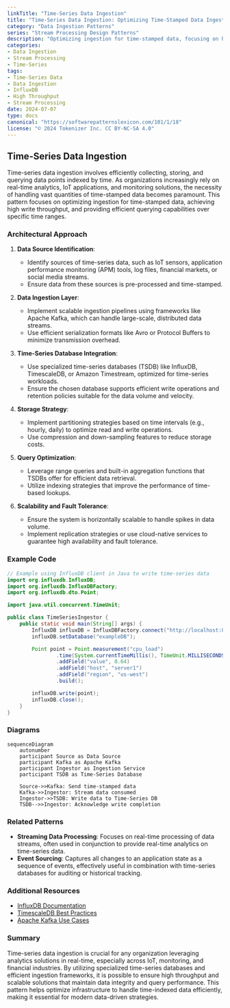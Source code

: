 ```yaml
---
linkTitle: "Time-Series Data Ingestion"
title: "Time-Series Data Ingestion: Optimizing Time-Stamped Data Ingestion"
category: "Data Ingestion Patterns"
series: "Stream Processing Design Patterns"
description: "Optimizing ingestion for time-stamped data, focusing on high write throughput and efficient queries over time ranges."
categories:
- Data Ingestion
- Stream Processing
- Time-Series
tags:
- Time-Series Data
- Data Ingestion
- InfluxDB
- High Throughput
- Stream Processing
date: 2024-07-07
type: docs
canonical: "https://softwarepatternslexicon.com/101/1/18"
license: "© 2024 Tokenizer Inc. CC BY-NC-SA 4.0"
---
```


## Time-Series Data Ingestion

Time-series data ingestion involves efficiently collecting, storing, and querying data points indexed by time. As organizations increasingly rely on real-time analytics, IoT applications, and monitoring solutions, the necessity of handling vast quantities of time-stamped data becomes paramount. This pattern focuses on optimizing ingestion for time-stamped data, achieving high write throughput, and providing efficient querying capabilities over specific time ranges.

### Architectural Approach

1. **Data Source Identification**:
   - Identify sources of time-series data, such as IoT sensors, application performance monitoring (APM) tools, log files, financial markets, or social media streams.
   - Ensure data from these sources is pre-processed and time-stamped.

2. **Data Ingestion Layer**:
   - Implement scalable ingestion pipelines using frameworks like Apache Kafka, which can handle large-scale, distributed data streams.
   - Use efficient serialization formats like Avro or Protocol Buffers to minimize transmission overhead.

3. **Time-Series Database Integration**:
   - Use specialized time-series databases (TSDB) like InfluxDB, TimescaleDB, or Amazon Timestream, optimized for time-series workloads.
   - Ensure the chosen database supports efficient write operations and retention policies suitable for the data volume and velocity.

4. **Storage Strategy**:
   - Implement partitioning strategies based on time intervals (e.g., hourly, daily) to optimize read and write operations.
   - Use compression and down-sampling features to reduce storage costs.

5. **Query Optimization**:
   - Leverage range queries and built-in aggregation functions that TSDBs offer for efficient data retrieval.
   - Utilize indexing strategies that improve the performance of time-based lookups.

6. **Scalability and Fault Tolerance**:
   - Ensure the system is horizontally scalable to handle spikes in data volume.
   - Implement replication strategies or use cloud-native services to guarantee high availability and fault tolerance.

### Example Code

```java
// Example using InfluxDB client in Java to write time-series data
import org.influxdb.InfluxDB;
import org.influxdb.InfluxDBFactory;
import org.influxdb.dto.Point;

import java.util.concurrent.TimeUnit;

public class TimeSeriesIngestor {
    public static void main(String[] args) {
        InfluxDB influxDB = InfluxDBFactory.connect("http://localhost:8086", "user", "password");
        influxDB.setDatabase("exampleDB");

        Point point = Point.measurement("cpu_load")
                .time(System.currentTimeMillis(), TimeUnit.MILLISECONDS)
                .addField("value", 0.64)
                .addField("host", "server1")
                .addField("region", "us-west")
                .build();

        influxDB.write(point);
        influxDB.close();
    }
}
```

### Diagrams

```mermaid
sequenceDiagram
    autonumber
    participant Source as Data Source
    participant Kafka as Apache Kafka
    participant Ingestor as Ingestion Service
    participant TSDB as Time-Series Database

    Source->>Kafka: Send time-stamped data
    Kafka->>Ingestor: Stream data consumed
    Ingestor->>TSDB: Write data to Time-Series DB
    TSDB-->>Ingestor: Acknowledge write completion
```

### Related Patterns

- **Streaming Data Processing**: Focuses on real-time processing of data streams, often used in conjunction to provide real-time analytics on time-series data.
- **Event Sourcing**: Captures all changes to an application state as a sequence of events, effectively useful in combination with time-series databases for auditing or historical tracking.

### Additional Resources

- [InfluxDB Documentation](https://docs.influxdata.com/influxdb/)
- [TimescaleDB Best Practices](https://www.timescale.com/blog/how-to-make-time-series-queries-faster/)
- [Apache Kafka Use Cases](https://kafka.apache.org/documentation/streams/)

### Summary

Time-series data ingestion is crucial for any organization leveraging analytics solutions in real-time, especially across IoT, monitoring, and financial industries. By utilizing specialized time-series databases and efficient ingestion frameworks, it is possible to ensure high throughput and scalable solutions that maintain data integrity and query performance. This pattern helps optimize infrastructure to handle time-indexed data efficiently, making it essential for modern data-driven strategies.
